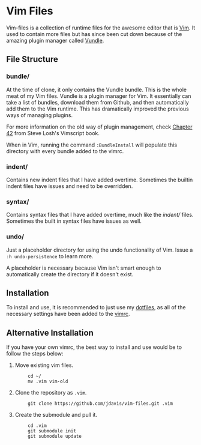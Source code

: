 Vim Files
=====================

Vim-files is a collection of runtime files for the awesome editor that is
[Vim][Vim]. It used to contain more files but has since been cut down because of
the amazing plugin manager called [Vundle][Vundle].

[Vim]: http://www.vim.org/
[Vundle]: https://github.com/gmarik/vundle

File Structure
--------------

### bundle/
At the time of clone, it only contains the Vundle bundle. This is the whole meat
of my Vim files. Vundle is a plugin manager for Vim. It essentially can take a
list of bundles, download them from Github, and then automatically add them to
the Vim runtime. This has dramatically improved the previous ways of managing
plugins.

For more information on the old way of plugin management, check
[Chapter 42][Plugins] from Steve Losh's Vimscript book.

When in Vim, running the command `:BundleInstall` will populate this directory
with every bundle added to the vimrc.


[Plugins]: http://learnvimscriptthehardway.stevelosh.com/chapters/42.html

### indent/
Contains new indent files that I have added overtime. Sometimes the builtin
indent files have issues and need to be overridden.

### syntax/
Contains syntax files that I have added overtime, much like the *indent/* files.
Sometimes the built in syntax files have issues as well.

### undo/
Just a placeholder directory for using the undo functionality of Vim. Issue a
`:h undo-persistence` to learn more.

A placeholder is necessary because Vim isn't smart enough to automatically
create the directory if it doesn't exist.

Installation
------------

To install and use, it is recommended to just use my [dotfiles](dotfiles), as
all of the necessary settings have been added to the [vimrc][vimrc].

[dotfiles]: https://github.com/jdavis/dotfiles
[vimrc]: https://github.com/jdavis/dotfiles/blob/master/.vimrc

Alternative Installation
------------------------

If you have your own vimrc, the best way to install and use would be to follow
the steps below:

1. Move existing vim files.

```shell
        cd ~/
        mv .vim vim-old
```

2. Clone the repository as `.vim`.

```shell
        git clone https://github.com/jdavis/vim-files.git .vim
```

3. Create the submodule and pull it.

```shell
        cd .vim
        git submodule init
        git submodule update
```
